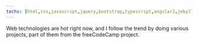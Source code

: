 ```yaml
---
techs: [html,css,javascript,jquery,bootstrap,typescript,angular2,jekyll]
---
```


Web technologies are hot right now, and I follow the trend by doing various projects, part of them from the freeCodeCamp project.
